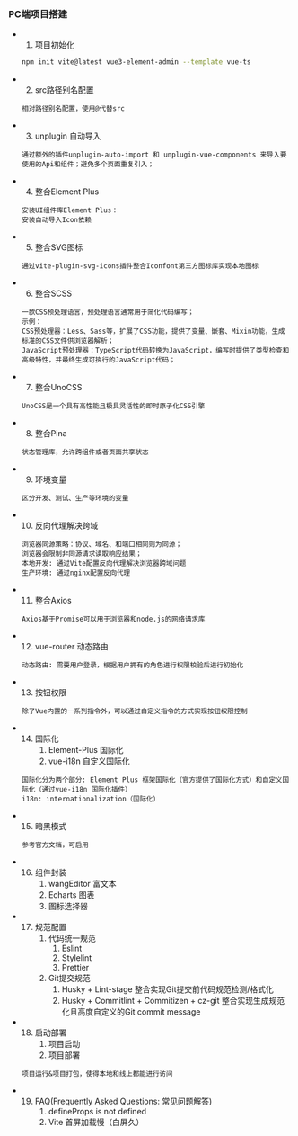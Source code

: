 ### PC端项目搭建

* 1. 项目初始化

  ```bash
  npm init vite@latest vue3-element-admin --template vue-ts
  
  ```

* 2. src路径别名配置

  ```
  相对路径别名配置，使用@代替src
  ```

* 3. unplugin 自动导入

  ```
  通过额外的插件unplugin-auto-import 和 unplugin-vue-components 来导入要使用的Api和组件；避免多个页面重复引入；
  ```

* 4. 整合Element Plus

  ```
  安装UI组件库Element Plus：
  安装自动导入Icon依赖
  ```

* 5. 整合SVG图标

  ```
  通过vite-plugin-svg-icons插件整合Iconfont第三方图标库实现本地图标
  ```

* 6. 整合SCSS

  ```
  一款CSS预处理语言，预处理语言通常用于简化代码编写；
  示例：
  CSS预处理器：Less、Sass等，扩展了CSS功能，提供了变量、嵌套、Mixin功能，生成标准的CSS文件供浏览器解析；
  JavaScript预处理器：TypeScript代码转换为JavaScript，编写时提供了类型检查和高级特性，并最终生成可执行的JavaScript代码；
  ```

* 7. 整合UnoCSS

  ```
  UnoCSS是一个具有高性能且极具灵活性的即时原子化CSS引擎
  ```

* 8. 整合Pina

  ```
  状态管理库，允许跨组件或者页面共享状态
  ```

* 9. 环境变量

  ```
  区分开发、测试、生产等环境的变量
  ```

* 10. 反向代理解决跨域

  ```
  浏览器同源策略：协议、域名、和端口相同则为同源；
  浏览器会限制非同源请求读取响应结果；
  本地开发: 通过Vite配置反向代理解决浏览器跨域问题
  生产环境: 通过nginx配置反向代理
  ```

* 11. 整合Axios

  ```
  Axios基于Promise可以用于浏览器和node.js的网络请求库
  ```

* 12. vue-router 动态路由

  ```
  动态路由: 需要用户登录，根据用户拥有的角色进行权限校验后进行初始化
  ```

* 13. 按钮权限

  ```
  除了Vue内置的一系列指令外，可以通过自定义指令的方式实现按钮权限控制
  ```

* 14. 国际化
      1. Element-Plus 国际化
      2. vue-i18n 自定义国际化

  ```
  国际化分为两个部分: Element Plus 框架国际化（官方提供了国际化方式）和自定义国际化（通过vue-i18n 国际化插件）
  i18n: internationalization（国际化）
  ```

* 15. 暗黑模式

  ```
  参考官方文档，可启用
  ```

* 16. 组件封装
      1. wangEditor 富文本
      2. Echarts 图表
      3. 图标选择器

* 17. 规范配置
      1. 代码统一规范
         1. Eslint
         2. Stylelint
         3. Prettier
      2. Git提交规范
         1. Husky + Lint-stage 整合实现Git提交前代码规范检测/格式化
         2. Husky + Commitlint + Commitizen + cz-git 整合实现生成规范化且高度自定义的Git commit message

* 18. 启动部署
      1. 项目启动
      2. 项目部署

  ```
  项目运行&项目打包，使得本地和线上都能进行访问
  ```

* 19. FAQ(Frequently Asked Questions: 常见问题解答)
      1. defineProps is not defined
      2. Vite 首屏加载慢（白屏久）